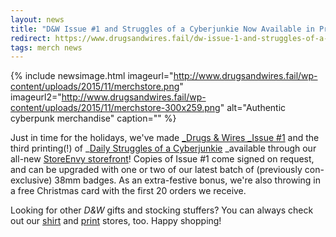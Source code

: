 ```yaml
---
layout: news
title: "D&W Issue #1 and Struggles of a Cyberjunkie Now Available in Print!"
redirect: https://www.drugsandwires.fail/dw-issue-1-and-struggles-of-a-cyberjunkie-now-available-in-print/
tags: merch news
---
```


{% include newsimage.html imageurl="http://www.drugsandwires.fail/wp-content/uploads/2015/11/merchstore.png" imageurl2="http://www.drugsandwires.fail/wp-content/uploads/2015/11/merchstore-300x259.png" alt="Authentic cyberpunk merchandise" caption="" %}

Just in time for the holidays, we've made [\_Drugs &amp; Wires _Issue #1](http://dnwcomic.storenvy.com/products/15207201-drugs-wires-issue-1) and the third printing(!) of \_[Daily Struggles of a Cyberjunkie](http://dnwcomic.storenvy.com/products/15207471-drugs-wires-daily-struggles-of-a-cyberjunkie) _available through our all-new [StoreEnvy storefront](http://dnwcomic.storenvy.com/)! Copies of Issue #1 come signed on request, and can be upgraded with one or two of our latest batch of (previously con-exclusive) 38mm badges. As an extra-festive bonus, we're also throwing in a free Christmas card with the first 20 orders we receive.

Looking for other *D&amp;W* gifts and stocking stuffers? You can always check out our [shirt](http://dnwmerch.spreadshirt.co.uk/) and [print](http://www.redbubble.com/people/cryoclaire/portfolio) stores, too. Happy shopping!
